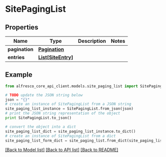 # SitePagingList


## Properties
Name | Type | Description | Notes
------------ | ------------- | ------------- | -------------
**pagination** | [**Pagination**](Pagination.md) |  | 
**entries** | [**List[SiteEntry]**](SiteEntry.md) |  | 

## Example

```python
from alfresco_core_api_client.models.site_paging_list import SitePagingList

# TODO update the JSON string below
json = "{}"
# create an instance of SitePagingList from a JSON string
site_paging_list_instance = SitePagingList.from_json(json)
# print the JSON string representation of the object
print SitePagingList.to_json()

# convert the object into a dict
site_paging_list_dict = site_paging_list_instance.to_dict()
# create an instance of SitePagingList from a dict
site_paging_list_form_dict = site_paging_list.from_dict(site_paging_list_dict)
```
[[Back to Model list]](../README.md#documentation-for-models) [[Back to API list]](../README.md#documentation-for-api-endpoints) [[Back to README]](../README.md)


